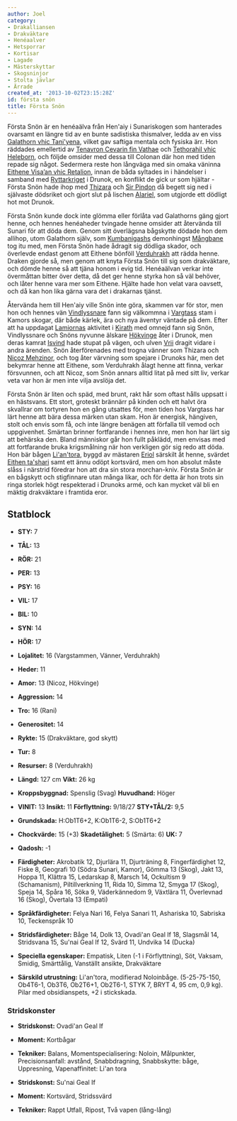 ```yaml
---
author: Joel
category:
- Drakalliansen
- Drakväktare
- Henéaalver
- Hetsporrar
- Kortisar
- Lagade
- Mästerskyttar
- Skogsninjor
- Stolta jävlar
- Ärrade
created_at: '2013-10-02T23:15:28Z'
id: första snön
title: Första Snön
---
```

Första Snön är en henéaälva från Hen'aiy i Sunariskogen som hanterades ovarsamt en längre tid av en bunte sadistiska thismalver, ledda av en viss [Galathorn vhic Tani'yena], vilket gav saftiga mentala och fysiska ärr. Hon räddades emellertid av [Tenavron Cevarin fin Vathae] och [Tethorahil vhic Heleborn], och följde omsider med dessa till Colonan där hon med tiden repade sig något. Sedermera reste hon långväga med sin omaka väninna [Eithene Visa’an vhic Retalion], innan de båda syltades in i händelser i samband med [Ryttarkriget] i Drunok, en konflikt de gick ur som hjältar - Första Snön hade ihop med [Thizara] och [Sir Pindon] då begett sig ned i självaste dödsriket och gjort slut på lischen [Alariel], som utgjorde ett dödligt hot mot Drunok.

Första Snön kunde dock inte glömma eller förlåta vad Galathorns gäng gjort henne, och hennes henéaheder tvingade henne omsider att återvända till Sunari för att döda dem. Genom sitt överlägsna bågskytte dödade hon dem allihop, utom Galathorn själv, som [Kumbanigashs] demonhingst [Mångbane] tog itu med, men Första Snön hade ådragit sig dödliga skador, och överlevde endast genom att Eithene bönföll [Verduhrakh] att rädda henne. Draken gjorde så, men genom att knyta Första Snön till sig som drakväktare, och dömde henne så att tjäna honom i evig tid. Henéaälvan verkar inte övermåttan bitter över detta, då det ger henne styrka hon så väl behöver, och låter henne vara mer som Eithene. Hjälte hade hon velat vara oavsett, och då kan hon lika gärna vara det i drakarnas tjänst.

Återvända hem till Hen'aiy ville Snön inte göra, skammen var för stor, men hon och hennes vän [Vindlyssnare] fann sig välkommna i [Vargtass] stam i Kamors skogar, där både kärlek, ära och nya äventyr väntade på dem. Efter att ha uppdagat [Lamiornas] aktivitet i [Kirath] med omnejd fann sig Snön, Vindlyssnare och Snöns nyvunne älskare [Hökvinge] åter i Drunok, men deras kamrat [Isvind] hade stupat på vägen, och ulven [Vrii] dragit vidare i andra ärenden. Snön återförenades med trogna vänner som Thizara och [Nicoz Mehzinor], och tog åter värvning som spejare i Drunoks här, men det bekymrar henne att Eithene, som Verduhrakh ålagt henne att finna, verkar försvunnen, och att Nicoz, som Snön annars alltid litat på med sitt liv, verkar veta var hon är men inte vilja avslöja det.

Första Snön är liten och späd, med brunt, rakt hår som oftast hålls uppsatt i en hästsvans. Ett stort, groteskt brännärr på kinden och ett halvt öra skvallrar om tortyren hon en gång utsattes för, men tiden hos Vargtass har lärt henne att bära dessa märken utan skam. Hon är energisk, hängiven, stolt och envis som få, och inte längre benägen att förfalla till vemod och uppgivenhet. Smärtan brinner fortfarande i hennes inre, men hon har lärt sig att behärska den. Bland människor går hon fullt påklädd, men envisas med att fortfarande bruka krigsmålning när hon verkligen gör sig redo att döda. Hon bär bågen [Li'an'tora], byggd av mästaren [Eriol] särskilt åt henne, svärdet [Eithen ta'shari] samt ett ännu odöpt kortsvärd, men om hon absolut måste slåss i närstrid föredrar hon att dra sin stora morchan-kniv. Första Snön är en bågskytt och stigfinnare utan många likar, och för detta är hon trots sin ringa storlek högt respekterad i Drunoks armé, och kan mycket väl bli en mäktig drakväktare i framtida eror.

## Statblock

 - **STY:** 7
 - **TÅL:** 13
 - **RÖR:** 21
 - **PER:** 13
 - **PSY:** 16
 - **VIL:** 17
 - **BIL:** 10
 - **SYN:** 14
 - **HÖR:** 17
 - **Lojalitet:** 16 (Vargstammen, Vänner, Verduhrakh)
 - **Heder:** 11
 - **Amor:** 13 (Nicoz, Hökvinge)
 - **Aggression:** 14
 - **Tro:** 16 (Rani)
 - **Generositet:** 14
 - **Rykte:** 15 (Drakväktare, god skytt)
 - **Tur:** 8
 - **Resurser:** 8 (Verduhrakh)

 - **Längd:** 127 cm **Vikt:** 26 kg
 - **Kroppsbyggnad:** Spenslig (Svag) **Huvudhand:** Höger

 - **VINIT:** 13 **Insikt:** 11 **Förflyttning:** 9/18/27 **STY+TÅL/2:** 9,5
 - **Grundskada:** H:Ob1T6+2, K:Ob1T6-2, S:Ob1T6+2
 - **Chockvärde:** 15 (+3) **Skadetålighet:** 5 (Smärta: 6) **UK:** 7

 - **Qadosh:** -1

 - **Färdigheter:** Akrobatik 12, Djurlära 11, Djurträning 8, Fingerfärdighet 12, Fiske 8, Geografi 10 (Södra Sunari, Kamor), Gömma 13 (Skog), Jakt 13, Hoppa 11, Klättra 15, Ledarskap 8, Marsch 14, Ockultism 9 (Schamanism), Piltillverkning 11, Rida 10, Simma 12, Smyga 17 (Skog), Speja 14, Spåra 16, Söka 9, Väderkännedom 9, Växtlära 11, Överlevnad 16 (Skog), Övertala 13 (Empati)

 - **Språkfärdigheter:** Felya Nari 16, Felya Sanari 11, Ashariska 10, Sabriska 10, Teckenspråk 10

 - **Stridsfärdigheter:** Båge 14, Dolk 13, Ovadi'an Geal If 18, Slagsmål 14, Stridsvana 15, Su'nai Geal If 12, Svärd 11, Undvika 14 (Ducka)

 - **Speciella egenskaper:** Empatisk, Liten (-1 i Förflyttning), Söt, Vaksam, Smidig, Smärttålig, Vanställt ansikte, Drakväktare

 - **Särskild utrustning:** Li'an'tora, modifierad Noloinbåge. (5-25-75-150, Ob4T6-1, Ob3T6, Ob2T6+1, Ob2T6-1, STYK 7, BRYT 4, 95 cm, 0,9 kg). Pilar med obsidianspets, +2 i stickskada.

### Stridskonster

 - **Stridskonst:** Ovadi'an Geal If
 - **Moment:** Kortbågar
 - **Tekniker:** Balans, Momentspecialisering: Noloin, Målpunkter, Precisionsanfall: avstånd, Snabbdragning, Snabbskytte: båge, Uppresning, Vapenaffinitet: Li'an tora

 - **Stridskonst:** Su'nai Geal If
 - **Moment:** Kortsvärd, Stridssvärd
 - **Tekniker:** Rappt Utfall, Ripost, Två vapen (lång-lång)

  [Galathorn vhic Tani'yena]: Galathorn_vhic_Taniyena
  [Tenavron Cevarin fin Vathae]: Tenavron_Cevarin_fin_Vathae
  [Tethorahil vhic Heleborn]: Tethorahil_vhic_Heleborn
  [Eithene Visa’an vhic Retalion]: Eithene_Visaan_vhic_Retalion
  [Ryttarkriget]: Ryttarkriget
  [Thizara]: Thizara
  [Sir Pindon]: Sir_Pindon
  [Alariel]: Alariel_Stålvinge
  [Kumbanigashs]: Kumbanigash_den_Svarte
  [Mångbane]: Mångbane
  [Verduhrakh]: Verduhrakh
  [Vindlyssnare]: Vindlyssnare
  [Vargtass]: Vargtass
  [Lamiornas]: Lamia
  [Kirath]: Kirath
  [Hökvinge]: Hökvinge
  [Isvind]: Isvind
  [Vrii]: Vrii
  [Nicoz Mehzinor]: Nicoz_Mehzinor
  [Li'an'tora]: Liantora
  [Eriol]: Eriol
  [Eithen ta'shari]: Eithen_tashari